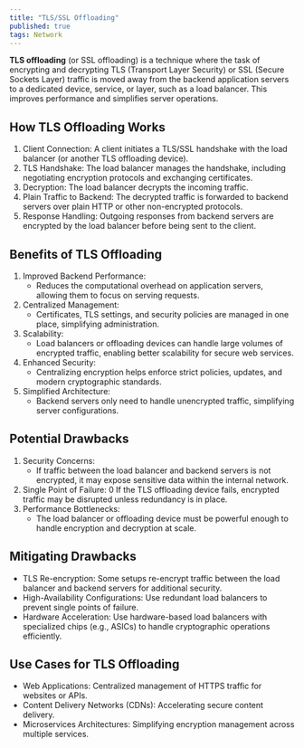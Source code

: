 ```yaml
---
title: "TLS/SSL Offloading"
published: true
tags: Network
---
```


**TLS offloading** (or SSL offloading) is a technique where the task of encrypting
and decrypting TLS (Transport Layer Security) or SSL (Secure Sockets Layer)
traffic is moved away from the backend application servers to a dedicated
device, service, or layer, such as a load balancer. This improves performance
and simplifies server operations.

## How TLS Offloading Works

1. Client Connection: A client initiates a TLS/SSL handshake with the load balancer (or another TLS offloading device).
1. TLS Handshake: The load balancer manages the handshake, including negotiating encryption protocols and exchanging certificates.
1. Decryption: The load balancer decrypts the incoming traffic.
1. Plain Traffic to Backend: The decrypted traffic is forwarded to backend servers over plain HTTP or other non-encrypted protocols.
1. Response Handling: Outgoing responses from backend servers are encrypted by the load balancer before being sent to the client.

## Benefits of TLS Offloading

1. Improved Backend Performance:
   - Reduces the computational overhead on application servers, allowing them to focus on serving requests.
2. Centralized Management:
   - Certificates, TLS settings, and security policies are managed in one place, simplifying administration.
3. Scalability:
   - Load balancers or offloading devices can handle large volumes of encrypted traffic, enabling better scalability for secure web services.
4. Enhanced Security:
   - Centralizing encryption helps enforce strict policies, updates, and modern cryptographic standards.
5. Simplified Architecture:
   - Backend servers only need to handle unencrypted traffic, simplifying server configurations.

## Potential Drawbacks

1. Security Concerns:
   - If traffic between the load balancer and backend servers is not encrypted, it may expose sensitive data within the internal network.
2. Single Point of Failure:
   0 If the TLS offloading device fails, encrypted traffic may be disrupted unless redundancy is in place.
3. Performance Bottlenecks:
   - The load balancer or offloading device must be powerful enough to handle encryption and decryption at scale.

## Mitigating Drawbacks

- TLS Re-encryption: Some setups re-encrypt traffic between the load balancer and backend servers for additional security.
- High-Availability Configurations: Use redundant load balancers to prevent single points of failure.
- Hardware Acceleration: Use hardware-based load balancers with specialized chips (e.g., ASICs) to handle cryptographic operations efficiently.

## Use Cases for TLS Offloading

- Web Applications: Centralized management of HTTPS traffic for websites or APIs.
- Content Delivery Networks (CDNs): Accelerating secure content delivery.
- Microservices Architectures: Simplifying encryption management across multiple services.
